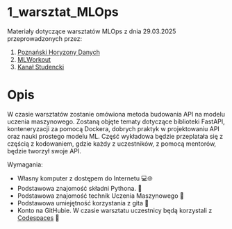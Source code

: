 # 1_warsztat_MLOps
Materiały dotyczące warsztatów MLOps z dnia 29.03.2025 przeprowadzonych przez:
1. [Poznański Horyzony Danych](https://www.meetup.com/pl-PL/poznanski-horyzont-danych/)
2. [MLWorkout](https://ml-workout.pl/)
3. [Kanał Studencki](https://kanalstudencki.pl/)

# Opis
W czasie warsztatów zostanie omówiona metoda budowania API na modelu uczenia maszynowego. Zostaną objęte tematy dotyczące biblioteki FastAPI, konteneryzacji za pomocą Dockera, dobrych praktyk w projektowaniu API oraz nauki prostego modelu ML. Część wykładowa będzie przeplatała się z częścią z kodowaniem, gdzie każdy z uczestników, z pomocą mentorów, będzie tworzył swoje API.

Wymagania:
- Własny komputer z dostępem do Internetu 💻🌐
- Podstawowa znajomość składni Pythona. 🐍
- Podstawowa znajomość technik Uczenia Maszynowego 🤖
- Podstawowa umiejętność korzystania z gita 🌳
- Konto na GitHubie. W czasie warsztatu uczestnicy będą korzystali z [Codespaces](https://github.com/codespaces) 🐙
